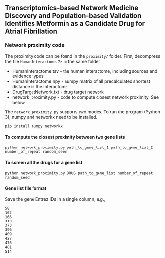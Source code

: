 ## Transcriptomics-based Network Medicine Discovery and Population-based Validation Identifies Metformin as a Candidate Drug for Atrial Fibrillation

### Network proximity code
The proximity code can be found in the `proximity/` folder. First, decompress the file `HumanInteractome.7z` in the same folder.

* HumanInteractome.tsv - the human interactome, including sources and evidence types
* HumanInteractome.npy - numpy matrix of all precalculated shortest distance in the interactome
* DrugTargetNetwork.txt - drug target network
* network_proximity.py - code to compute closest network proximity. See below

The `network_proximity.py` supports two modes. To run the program (Python 3), numpy and networkx need to be installed.
```
pip install numpy networkx
```

#### To compute the closest proximity between two gene lists
```
python network_proximity.py path_to_gene_list_1 path_to_gene_list_2 number_of_repeat random_seed
```

#### To screen all the drugs for a gene list
```
python network_proximity.py DRUG path_to_gene_list number_of_repeat random_seed
```

#### Gene list file format
Save the gene Entrez IDs in a single column, e.g.,
```
58
162
166
310
373
396
409
427
476
481
514
```
